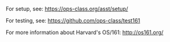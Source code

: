 For setup, see: https://ops-class.org/asst/setup/

For testing, see: https://github.com/ops-class/test161

For more information about Harvard's OS/161: http://os161.org/
